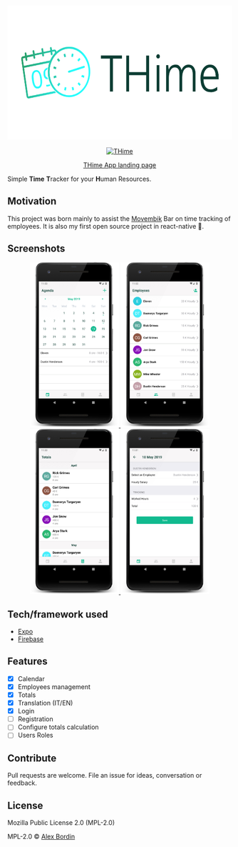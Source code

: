 <p align="center" margin-bottom="0">
  <img alt="THime" width="auto" height="300" src="assets/green/logo.png">
</p>

<p align="center" margin-bottom="0">
  <a href="https://play.google.com/store/apps/details?id=com.alexbordin.thime">
    <img alt="THime" width="auto" height="60" src="https://play.google.com/intl/en_us/badges/images/generic/en_badge_web_generic.png">
  </a>
</p>
<p align="center">
  <a href="https://thime.bordin.cloud">THime App landing page</a>
</p>

Simple **Time** **T**racker for your **H**uman Resources.

## Motivation
This project was born mainly to assist the [Movembik](https://www.facebook.com/Movembik/) Bar on time tracking of employees. It is also my first open source project in react-native 🤩.
 
## Screenshots

<p align="center" margin-bottom="0">
  <a href="https://thime.bordin.cloud">
    <img alt="THime" width="200" height="auto" src="./.github/Screenshot_en_agenda.png">
  </a>
  <a href="https://thime.bordin.cloud">
    <img alt="THime" width="200" height="auto" src="./.github/Screenshot_en_employees.png">
  </a>
    <a href="https://thime.bordin.cloud">
    <img alt="THime" width="200" height="auto" src="./.github/Screenshot_en_totals.png">
  </a>
  <a href="https://thime.bordin.cloud">
    <img alt="THime" width="200" height="auto" src="./.github/Screenshot_en_new_resource.png">
  </a>
</p>

## Tech/framework used

- [Expo](https://expo.io)
- [Firebase](https://firebase.google.com)

## Features
- [x] Calendar
- [x] Employees management
- [x] Totals
- [x] Translation (IT/EN)
- [x] Login
- [ ] Registration
- [ ] Configure totals calculation
- [ ] Users Roles

## Contribute

Pull requests are welcome. File an issue for ideas, conversation or feedback.

## License
Mozilla Public License 2.0 (MPL-2.0)


MPL-2.0 © [Alex Bordin](mailto:bordin.alex@gmail.com)
